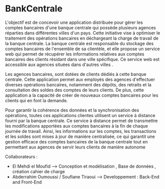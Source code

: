 # BankCentrale
L'objectif est de concevoir une application distribuée pour gérer les comptes bancaires d'une banque centrale qui possède plusieurs agences réparties dans différentes villes d'un pays. Cette initiative vise à optimiser le traitement des opérations bancaires en déchargeant la charge de travail de la banque centrale. La banque centrale est responsable du stockage des comptes bancaires de l'ensemble de sa clientèle, et elle propose un service web qui permet de récupérer les informations relatives aux comptes bancaires des clients résidant dans une ville spécifique. Ce service web est accessible aux agences situées dans d'autres villes .

Les agences bancaires,  sont dotées de clients dédiés à cette banque centrale. Cette application permet aux employés des agences d'effectuer diverses opérations bancaires, notamment des dépôts, des retraits et la consultation des soldes des comptes de leurs clients. De plus, cette application a la capacité de créer de nouveaux comptes bancaires pour les clients qui en font la demande.

Pour garantir la cohérence des données et la synchronisation des opérations, toutes ces applications clientes utilisent un service à distance fourni par la banque centrale. Ce service à distance permet de transmettre les modifications apportées aux comptes bancaires à la fin de chaque journée de travail. Ainsi, les informations sur les comptes, les transactions et les soldes sont mises à jour de manière centralisée, ce qui garantit une gestion efficace des comptes bancaires de la banque centrale tout en permettant aux agences de servir leurs clients de manière autonome

Collaborateurs : 
  -  El Mehdi el Moufid —> Conception et modélisation , Base de données , création cahier de charge
  - Abderrahim Oumoussi / Soufiane Tiraoui —> Developpement : Back-End and Front-End
